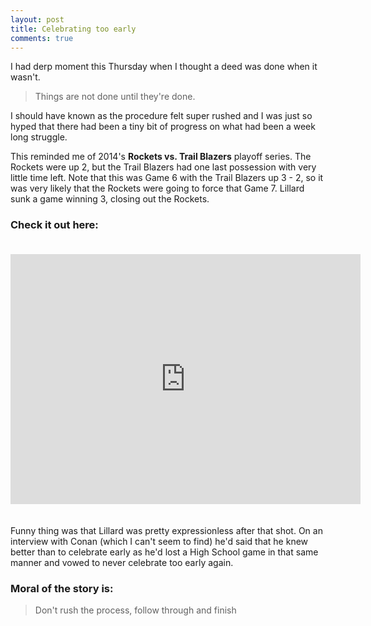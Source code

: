 ```yaml
---
layout: post
title: Celebrating too early
comments: true
---
```


I had derp moment this Thursday when I thought a deed was done when it wasn't.

> Things are not done until they're done.

I should have known as the procedure felt super rushed and I was just so hyped that there had been a tiny bit of progress on what had been a week long struggle.

This reminded me of 2014's **Rockets vs. Trail Blazers** playoff series. The Rockets were up 2, but the Trail Blazers had one last possession with very little time left. Note that this was Game 6 with the Trail Blazers up 3 - 2, so it was very likely that the Rockets were going to force that Game 7. Lillard sunk a game winning 3, closing out the Rockets.

### Check it out here:

<iframe style="padding-bottom: 20px; padding-top: 20px;" width="560" height="400" src="https://www.youtube.com/embed/V2GJ2PwXQ4E" frameborder="0" allowfullscreen></iframe>

Funny thing was that Lillard was pretty expressionless after that shot. On an interview with Conan (which I can't seem to find) he'd said that he knew better than to celebrate early as he'd lost a High School game in that same manner and vowed to never celebrate too early again.

### Moral of the story is:

> Don't rush the process, follow through and finish

